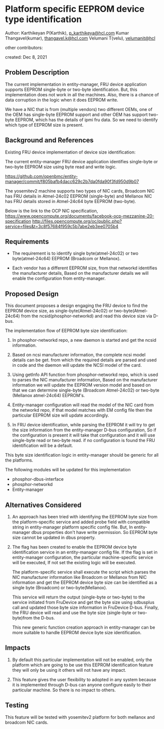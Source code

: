 # Platform specific EEPROM device type identification

Author:
   Karthikeyan P(Karthik), [p_karthikeya@hcl.com](mailto:p_karthikeya@hcl.com)
   Kumar Thangavel(kumar), [thangavel.k@hcl.com](mailto:thangavel.k@hcl.com)
   Velumani T(velu),  [velumanit@hcl](mailto:velumanit@hcl.com)

other contributors:

created:
    Dec 8, 2021

## Problem Description

The current implementation in entity-manager, FRU device application supports
EEPROM single-byte or two-byte identification. But, this implementation does not
work in all the machines. Also, there is a chance of data corruption in the
logic when it does EEPROM write.

We have a NIC that is from (multiple vendors) two different OEMs, one of the OEM
has single-byte EEPROM support and other OEM has support two-byte EEPROM, which
has the details of ipmi fru data. So we need to identify which type of EEPROM
size is present.

## Background and References

Existing FRU device implementation of device size identification:

The current entity-manager FRU device application identifies single-byte or
two-byte EEPROM size using byte read and write logic.

https://github.com/openbmc/entity-manager/commit/f805bafb4dacc629c2b7da0fda90f3fd950d9b07

The yosemitev2 machine supports two types of NIC cards, Broadcom NIC has FRU
details in Atmel-24c02 EEPROM (single-byte) and Mellanox NIC has FRU details
stored in Atmel-24c64 byte EEPROM (two-byte).

Below is the link to the OCP NIC specification,
https://www.opencompute.org/documents/facebook-ocp-mezzanine-20-specification
http://files.opencompute.org/oc/public.php?service=files&t=3c8f57684f959c5b7abe2eb3ee0705b4

## Requirements

* The requirement is to identify single byte(atmel-24c02) or two
  byte(atmel-24c64) EEPROM (Broadcom or Mellanox).

* Each vendor has a different EEPROM size, from that networkd identifies the
  manufacturer details, Based on the manufacturer details we will enable the
  configuration from entity-manager.

## Proposed Design

This document proposes a design engaging the FRU device to find the EEPROM
device size, as single-byte(Atmel-24c02) or two-byte(Atmel-24c64) from the
ncsid(phosphor-networkd) and read this device size via D-bus.

The implementation flow of EEPROM byte size identification:

1) In phosphor-networkd repo, a new daemon is started and get the ncsid
   information.

2) Based on ncsi manufacturer information, the complete ncsi model details can
   be get. from which the required details are parsed and used in code and the
   daemon will update the NCSI model of the card.

3) Using getInfo API function from phosphor-networkd repo, which is used to
   parses the NIC manufacturer information, Based on the manufacturer information
   we will update the EEPROM version model and based on that we can determine
   single-byte (Broadcom Atmel-24c02) or two-byte (Mellanox atmel-24c64) EEPROM's.

4) Entity-manager configuration will read the model of the NIC card from the
   networkd repo, if that model matches with EM config file then the particular
   EEPROM size will update accordingly.

5) In FRU device identification, while parsing the EEPROM it will try to get the
   size information from the entity-manager D-bus configuration, So if the
   configuration is present it will take that configuration and it will use
   single-byte read or two-byte read. if no configuration is found the FRU
   identification will be a default.

This byte size identification logic in entity-manager should be generic for all
the platforms.

The following modules will be updated for this implementation
* phosphor-dbus-interface
* phosphor-networkd
* Entity-manager

## Alternatives Considered

1) An approach has been tried with identifying the EEPROM byte size from the
   platform-specific service and added probe field with compatible string in
   entity-manager platform specific config file. But, In entity-manager dbus
   properties don't have write permission. So EEPROM byte size cannot be updated in
   dbus property.

2) The flag has been created to enable the EEPROM device byte identification
   service in an entity-manager config file. If the flag is set in entity-manager
   configuration, the particular machine-specific service will be executed, If not
   set the existing logic will be executed.

   The platform-specific service shall execute the script which parses the NIC
   manufacturer information like Broadcom or Mellanox from NIC information and get
   the EEPROM device byte size can be identified as a single byte (Broadcom) or
   two-byte(Mellanox).

   This service will return the output (single-byte or two-byte) to the service
   initiated from FruDevice and get the byte size using sdbusplus call and updated
   those byte size information in FruDevice D-bus.  Finally, the FRU device will
   read and use the byte size (single-byte or two-byte)from the D-bus.

   This new generic function creation approach in entity-manager can be more
   suitable to handle EEPROM device byte size identification.

## Impacts

1) By default this particular implementation will not be enabled, only the
   platform which are going to be use this EEPROM identification feature they will
   only be using it others will not have any impact.

2) This feature gives the user flexibility to adopted in any system because it
   is implemented through D-bus can anyone configure easily to their particular
   machine. So there is no impact to others.

## Testing

This feature will be tested with yosemitev2 platform for both mellanox and
broadcom NIC cards.

